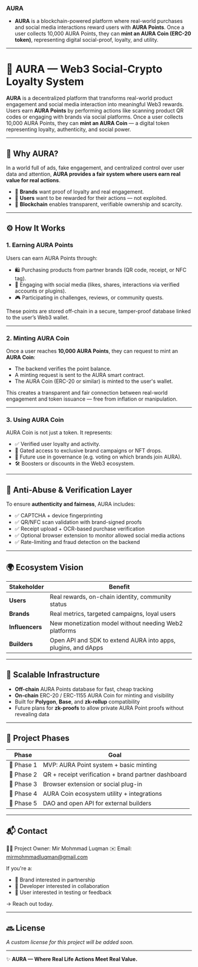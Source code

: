 ### AURA

 - **AURA** is a blockchain-powered platform where real-world purchases and social media interactions reward users with **AURA Points**. Once a user collects 10,000 AURA Points, they can **mint an AURA Coin (ERC-20 token)**, representing digital social-proof, loyalty, and utility.
---
# 🌌 AURA — Web3 Social-Crypto Loyalty System

**AURA** is a decentralized platform that transforms real-world product engagement and social media interaction into meaningful Web3 rewards. Users earn **AURA Points** by performing actions like scanning product QR codes or engaging with brands via social platforms. Once a user collects 10,000 AURA Points, they can **mint an AURA Coin** — a digital token representing loyalty, authenticity, and social power.

---

## 🧠 Why AURA?

In a world full of ads, fake engagement, and centralized control over user data and attention, **AURA provides a fair system where users earn real value for real actions**.

- 🎯 **Brands** want proof of loyalty and real engagement.
- 💬 **Users** want to be rewarded for their actions — not exploited.
- 🔗 **Blockchain** enables transparent, verifiable ownership and scarcity.

---

## ⚙️ How It Works

### 1. **Earning AURA Points**
Users can earn AURA Points through:
- 🛍️ Purchasing products from partner brands (QR code, receipt, or NFC tag).
- 📲 Engaging with social media (likes, shares, interactions via verified accounts or plugins).
- 🎮 Participating in challenges, reviews, or community quests.

These points are stored off-chain in a secure, tamper-proof database linked to the user’s Web3 wallet.

---

### 2. **Minting AURA Coin**
Once a user reaches **10,000 AURA Points**, they can request to mint an **AURA Coin**:

- The backend verifies the point balance.
- A minting request is sent to the AURA smart contract.
- The AURA Coin (ERC-20 or similar) is minted to the user's wallet.

This creates a transparent and fair connection between real-world engagement and token issuance — free from inflation or manipulation.

---

### 3. **Using AURA Coin**
AURA Coin is not just a token. It represents:
- ✅ Verified user loyalty and activity.
- 🔐 Gated access to exclusive brand campaigns or NFT drops.
- 🧠 Future use in governance (e.g. voting on which brands join AURA).
- 🛠️ Boosters or discounts in the Web3 ecosystem.

---

## 🔐 Anti-Abuse & Verification Layer

To ensure **authenticity and fairness**, AURA includes:
- ✅ CAPTCHA + device fingerprinting
- ✅ QR/NFC scan validation with brand-signed proofs
- ✅ Receipt upload + OCR-based purchase verification
- ✅ Optional browser extension to monitor allowed social media actions
- ✅ Rate-limiting and fraud detection on the backend

---

## 🌍 Ecosystem Vision

| Stakeholder | Benefit |
|-------------|---------|
| **Users** | Real rewards, on-chain identity, community status |
| **Brands** | Real metrics, targeted campaigns, loyal users |
| **Influencers** | New monetization model without needing Web2 platforms |
| **Builders** | Open API and SDK to extend AURA into apps, plugins, and dApps |

---

## 🧱 Scalable Infrastructure

- **Off-chain** AURA Points database for fast, cheap tracking
- **On-chain** ERC-20 / ERC-1155 AURA Coin for minting and visibility
- Built for **Polygon**, **Base**, and **zk-rollup** compatibility
- Future plans for **zk-proofs** to allow private AURA Point proofs without revealing data

---

## 🚀 Project Phases

| Phase | Goal |
|-------|------|
| 🔹 Phase 1 | MVP: AURA Point system + basic minting |
| 🔹 Phase 2 | QR + receipt verification + brand partner dashboard |
| 🔹 Phase 3 | Browser extension or social plug-in |
| 🔹 Phase 4 | AURA Coin ecosystem utility + integrations |
| 🔹 Phase 5 | DAO and open API for external builders |

---

## 📬 Contact

🧑‍💻 Project Owner: Mir Mohmmad Luqman
✉️ Email: mirmohmmadluqman@gmail.com


If you're a:
- 🔹 Brand interested in partnership
- 🔹 Developer interested in collaboration
- 🔹 User interested in testing or feedback

→ Reach out today.

---

## 🔜 License

*A custom license for this project will be added soon.*

---

✨ **AURA — Where Real Life Actions Meet Real Value.**
